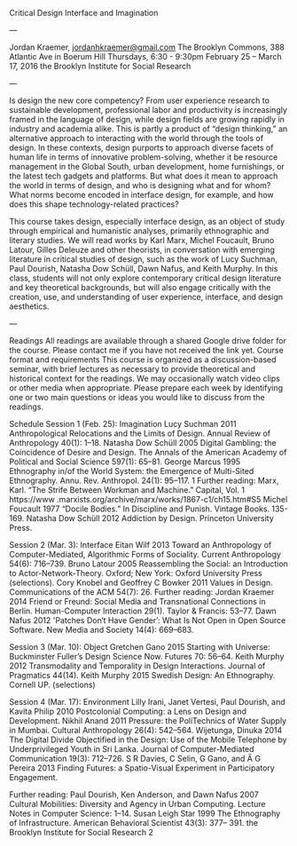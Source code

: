 Critical Design Interface and Imagination

—

Jordan Kraemer, jordanhkraemer@gmail.com
The Brooklyn Commons, 388 Atlantic Ave in Boerum Hill
Thursdays, 6:30 - 9:30pm February 25 – March 17, 2016
the Brooklyn Institute for Social Research

—

Is design the new core competency? From user experience research to sustainable development, professional labor and productivity is increasingly framed in the language of design, while design fields are growing rapidly in industry and academia alike. This is partly a product of “design thinking,” an alternative approach to interacting with the world through the tools of design. In these contexts, design purports to approach diverse facets of human life in terms of innovative problem-solving, whether it be resource management in the Global South, urban development, home furnishings, or the latest tech gadgets and platforms. But what does it mean to approach the world in terms of design, and who is designing what and for whom? What norms become encoded in interface design, for example, and how does this shape technology-related practices?

This course takes design, especially interface design, as an object of study through empirical and humanistic analyses, primarily ethnographic and literary studies. We will read works by Karl Marx, Michel Foucault, Bruno Latour, Gilles Deleuze and other theorists, in conversation with emerging literature in critical studies of design, such as the work of Lucy Suchman, Paul Dourish, Natasha Dow Schüll, Dawn Nafus, and Keith Murphy. In this class, students will not only explore contemporary critical design literature and key theoretical backgrounds, but will also engage critically with the creation, use, and understanding of user experience, interface, and design aesthetics.

—

Readings
All readings are available through a shared Google drive folder for the course. Please contact me if you have not received the link yet.
Course format and requirements
This course is organized as a discussion-based seminar, with brief lectures as necessary to provide theoretical and historical context for the readings. We may occasionally watch video clips or other media when appropriate. Please prepare each week by identifying one or two main questions or ideas you would like to discuss from the readings.

Schedule
Session 1 (Feb. 25): Imagination
Lucy Suchman 2011 Anthropological Relocations and the Limits of Design. Annual Review of Anthropology 40(1): 1–18.
Natasha Dow Schüll 2005 Digital Gambling: the Coincidence of Desire and Design. The Annals of the American Academy of Political and Social Science 597(1): 65–81.
George Marcus 1995 Ethnography in/of the World System: the Emergence of Multi-Sited Ethnography. Annu. Rev. Anthropol. 24(1): 95–117.
1
Further reading:
Marx, Karl. “The Strife Between Workman and Machine.” Capital, Vol. 1 https://www .marxists.org/archive/marx/works/1867-c1/ch15.htm#S5
Michel Foucault 1977 “Docile Bodies.” In Discipline and Punish. Vintage Books. 135-169. Natasha Dow Schüll 2012 Addiction by Design. Princeton University Press.

Session 2 (Mar. 3): Interface
Eitan Wilf 2013 Toward an Anthropology of Computer-Mediated, Algorithmic Forms of Sociality. Current Anthropology 54(6): 716–739.
Bruno Latour 2005 Reassembling the Social: an Introduction to Actor-Network-Theory. Oxford; New York: Oxford University Press (selections).
Cory Knobel and Geoffrey C Bowker 2011 Values in Design. Communications of the ACM 54(7): 26.
Further reading:
Jordan Kraemer 2014 Friend or Freund: Social Media and Transnational Connections in Berlin.
Human-Computer Interaction 29(1). Taylor & Francis: 53–77.
Dawn Nafus 2012 'Patches Don‘t Have Gender’: What Is Not Open in Open Source Software.
New Media and Society 14(4): 669–683.

Session 3 (Mar. 10): Object
Gretchen Gano 2015 Starting with Universe: Buckminster Fuller’s Design Science Now. Futures 70: 56–64.
Keith Murphy 2012 Transmodality and Temporality in Design Interactions. Journal of Pragmatics 44(14).
Keith Murphy 2015 Swedish Design: An Ethnography. Cornell UP. (selections)

Session 4 (Mar. 17): Environment
Lilly Irani, Janet Vertesi, Paul Dourish, and Kavita Philip 2010 Postcolonial Computing: a Lens on Design and Development.
Nikhil Anand 2011 Pressure: the PoliTechnics of Water Supply in Mumbai. Cultural Anthropology 26(4): 542–564.
Wijetunga, Dinuka 2014 The Digital Divide Objectified in the Design: Use of the Mobile Telephone by Underprivileged Youth in Sri Lanka. Journal of Computer-Mediated Communication 19(3): 712–726.
S R Davies, C Selin, G Gano, and Â G Pereira 2013 Finding Futures: a Spatio-Visual Experiment in Participatory Engagement.

Further reading:
Paul Dourish, Ken Anderson, and Dawn Nafus 2007 Cultural Mobilities: Diversity and Agency in Urban Computing. Lecture Notes in Computer Science: 1–14.
Susan Leigh Star 1999 The Ethnography of Infrastructure. American Behavioral Scientist 43(3): 377– 391.
the Brooklyn Institute for Social Research
2

